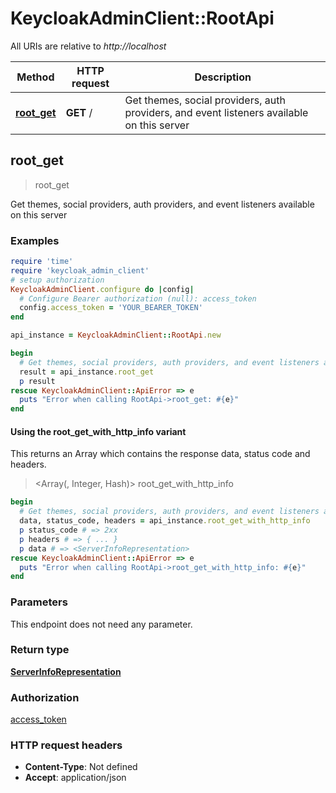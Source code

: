 # KeycloakAdminClient::RootApi

All URIs are relative to *http://localhost*

| Method | HTTP request | Description |
| ------ | ------------ | ----------- |
| [**root_get**](RootApi.md#root_get) | **GET** / | Get themes, social providers, auth providers, and event listeners available on this server |


## root_get

> <ServerInfoRepresentation> root_get

Get themes, social providers, auth providers, and event listeners available on this server

### Examples

```ruby
require 'time'
require 'keycloak_admin_client'
# setup authorization
KeycloakAdminClient.configure do |config|
  # Configure Bearer authorization (null): access_token
  config.access_token = 'YOUR_BEARER_TOKEN'
end

api_instance = KeycloakAdminClient::RootApi.new

begin
  # Get themes, social providers, auth providers, and event listeners available on this server
  result = api_instance.root_get
  p result
rescue KeycloakAdminClient::ApiError => e
  puts "Error when calling RootApi->root_get: #{e}"
end
```

#### Using the root_get_with_http_info variant

This returns an Array which contains the response data, status code and headers.

> <Array(<ServerInfoRepresentation>, Integer, Hash)> root_get_with_http_info

```ruby
begin
  # Get themes, social providers, auth providers, and event listeners available on this server
  data, status_code, headers = api_instance.root_get_with_http_info
  p status_code # => 2xx
  p headers # => { ... }
  p data # => <ServerInfoRepresentation>
rescue KeycloakAdminClient::ApiError => e
  puts "Error when calling RootApi->root_get_with_http_info: #{e}"
end
```

### Parameters

This endpoint does not need any parameter.

### Return type

[**ServerInfoRepresentation**](ServerInfoRepresentation.md)

### Authorization

[access_token](../README.md#access_token)

### HTTP request headers

- **Content-Type**: Not defined
- **Accept**: application/json

